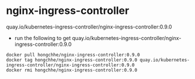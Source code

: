 # nginx-ingress-controller
quay.io/kubernetes-ingress-controller/nginx-ingress-controller:0.9.0


* run the following to get quay.io/kubernetes-ingress-controller/nginx-ingress-controller:0.9.0
```
docker pull hongchhe/nginx-ingress-controller:0.9.0
docker tag hongchhe/nginx-ingress-controller:0.9.0 quay.io/kubernetes-ingress-controller/nginx-ingress-controller:0.9.0
docker rmi hongchhe/nginx-ingress-controller:0.9.0
